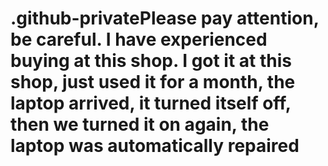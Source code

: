 # .github-privatePlease pay attention, be careful. I have experienced buying at this shop. I got it at this shop, just used it for a month, the laptop arrived, it turned itself off, then we turned it on again, the laptop was automatically repaired